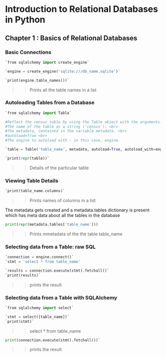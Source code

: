 # Introduction to Relational Databases in Python

## Chapter 1 : Basics of Relational Databases

### Basic Connections
```python
`from sqlalchemy import create_engine`

`engine = create_engine('sqlite:///db_name.sqlite')`

`print(engine.table_names())`
```
>>Prints all the table names in a list

### Autoloading Tables from a Database
```python
`from sqlalchemy import Table`

#Reflect the census table by using the Table object with the arguments: <br>
#The name of the table as a string ('census'). <br>
#The metadata, contained in the variable metadata. <br>
#autoload=True <br>
#The engine to autoload with - in this case, engine.

`table = Table('table_name', metadata, autoload=True, autoload_with=engine)`

`print(repr(table))`
```
>>Details of the particular table

### Viewing Table Details

```python
`print(table_name.columns)`
```
>>Prints names of columns in a list

The metadata gets created and a metadata.tables dictionary is present which has meta data about all the tables in the database
```python
print(repr(metadata.tables['table_name']))
```
>>Prints mmetadata of the the table table_name

### Selecting data from a Table: raw SQL
```python
`connection = engine.connect()`
`stmt = 'select * from table_name'

`results = connection.execute(stmt).fetchall()`
`print(results)`
```
>>prints the result

### Selecting data from a Table with SQLAlchemy
```python
`from sqlalchemy import select`

`stmt = select([table_name])`
`print(stmt)`
```
>>select * from table_name
```python
print(connection.execute(stmt).fetchall())`
```
>>prints the result
